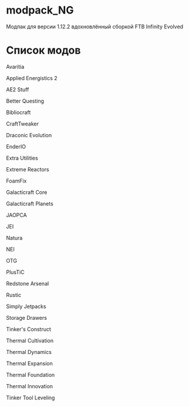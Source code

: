 # modpack_NG
Модпак для версии 1.12.2 вдохновлённый сборкой FTB Infinity Evolved

# Список модов
Avaritia

Applied Energistics 2

AE2 Stuff

Better Questing

Bibliocraft

CraftTweaker

Draconic Evolution

EnderIO

Extra Utilities

Extreme Reactors

FoamFix

Galacticraft Core

Galacticraft Planets

JAOPCA

JEI

Natura

NEI

OTG

PlusTiC

Redstone Arsenal

Rustic

Simply Jetpacks

Storage Drawers

Tinker's Construct

Thermal Cultivation

Thermal Dynamics

Thermal Expansion

Thermal Foundation

Thermal Innovation

Tinker Tool Leveling

